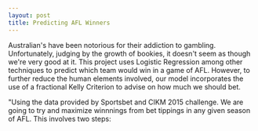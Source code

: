 ```yaml
---
layout: post
title: Predicting AFL Winners 
---
```


Australian's have been notorious for their addiction to gambling. Unfortunately, judging by the growth of bookies, it doesn't seem as though we're very good at it. This project
uses Logistic Regression among other techniques to predict which team would win in a game of AFL. However, to further reduce the human elements involved, our model incorporates
the use of a fractional Kelly Criterion to advise on how much we should bet.

"Using the data provided by Sportsbet and CIKM 2015 challenge. We are going to try and maximize winnnings from bet tippings in any given season of AFL. This involves two steps:

